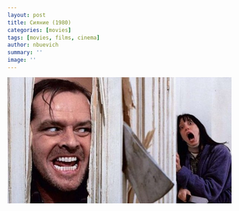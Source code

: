 ```yaml
---
layout: post
title: Сияние (1980)
categories: [movies]
tags: [movies, films, cinema]
author: nbuevich
summary: ''
image: ''
---
```


<img class="poster" src="/static/blog/posters/shining.jpg" alt="Shining (1980)">
